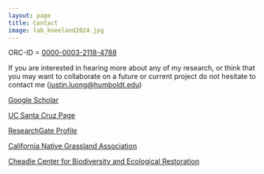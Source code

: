 ```yaml
---
layout: page
title: Contact
image: lab_kneeland2024.jpg
---
```


ORC-ID = [0000-0003-2118-4788](https://orcid.org/0000-0003-2118-4788)

If you are interested in hearing more about any of my research, or think that you may want to collaborate on a future or current project do not hesitate to contact me ([justin.luong@humboldt.edu](mailto:justin.luong@humboldt.edu))

[Google Scholar](https://scholar.google.com/citations?user=YSOJb-wAAAAJ&hl=en)  

[UC Santa Cruz Page](https://campusdirectory.ucsc.edu/cd_detail?uid=jluong4)

[ResearchGate Profile](https://www.researchgate.net/profile/Justin_Luong)

[California Native Grassland Association](https://cnga.org)

[Cheadle Center for Biodiversity and Ecological Restoration](https://www.ccber.ucsb.edu/)
